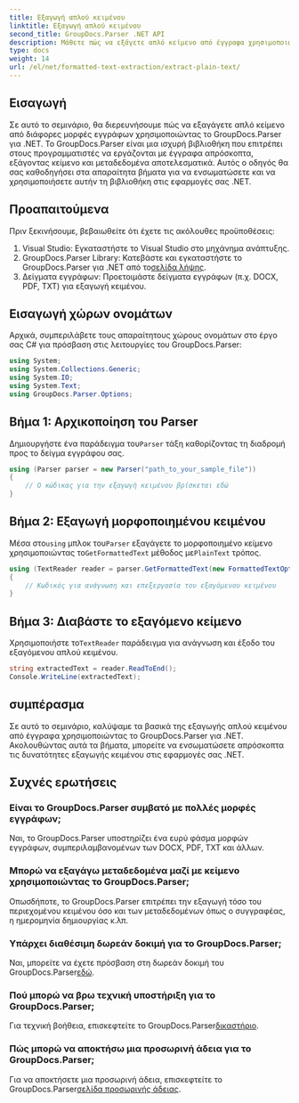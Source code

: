 ```yaml
---
title: Εξαγωγή απλού κειμένου
linktitle: Εξαγωγή απλού κειμένου
second_title: GroupDocs.Parser .NET API
description: Μάθετε πώς να εξάγετε απλό κείμενο από έγγραφα χρησιμοποιώντας το GroupDocs.Parser για .NET. Εύκολα βήματα για την ενσωμάτωση της εξαγωγής κειμένου στις εφαρμογές σας.
type: docs
weight: 14
url: /el/net/formatted-text-extraction/extract-plain-text/
---
```

## Εισαγωγή
Σε αυτό το σεμινάριο, θα διερευνήσουμε πώς να εξαγάγετε απλό κείμενο από διάφορες μορφές εγγράφων χρησιμοποιώντας το GroupDocs.Parser για .NET. Το GroupDocs.Parser είναι μια ισχυρή βιβλιοθήκη που επιτρέπει στους προγραμματιστές να εργάζονται με έγγραφα απρόσκοπτα, εξάγοντας κείμενο και μεταδεδομένα αποτελεσματικά. Αυτός ο οδηγός θα σας καθοδηγήσει στα απαραίτητα βήματα για να ενσωματώσετε και να χρησιμοποιήσετε αυτήν τη βιβλιοθήκη στις εφαρμογές σας .NET.
## Προαπαιτούμενα
Πριν ξεκινήσουμε, βεβαιωθείτε ότι έχετε τις ακόλουθες προϋποθέσεις:
1. Visual Studio: Εγκαταστήστε το Visual Studio στο μηχάνημα ανάπτυξης.
2.  GroupDocs.Parser Library: Κατεβάστε και εγκαταστήστε το GroupDocs.Parser για .NET από το[σελίδα λήψης](https://releases.groupdocs.com/parser/net/).
3. Δείγματα εγγράφων: Προετοιμάστε δείγματα εγγράφων (π.χ. DOCX, PDF, TXT) για εξαγωγή κειμένου.

## Εισαγωγή χώρων ονομάτων
Αρχικά, συμπεριλάβετε τους απαραίτητους χώρους ονομάτων στο έργο σας C# για πρόσβαση στις λειτουργίες του GroupDocs.Parser:
```csharp
using System;
using System.Collections.Generic;
using System.IO;
using System.Text;
using GroupDocs.Parser.Options;
```
## Βήμα 1: Αρχικοποίηση του Parser
 Δημιουργήστε ένα παράδειγμα του`Parser` τάξη καθορίζοντας τη διαδρομή προς το δείγμα εγγράφου σας.
```csharp
using (Parser parser = new Parser("path_to_your_sample_file"))
{
    // Ο κώδικας για την εξαγωγή κειμένου βρίσκεται εδώ
}
```
## Βήμα 2: Εξαγωγή μορφοποιημένου κειμένου
 Μέσα στο`using` μπλοκ του`Parser` εξαγάγετε το μορφοποιημένο κείμενο χρησιμοποιώντας το`GetFormattedText` μέθοδος με`PlainText` τρόπος.
```csharp
using (TextReader reader = parser.GetFormattedText(new FormattedTextOptions(FormattedTextMode.PlainText)))
{
    // Κωδικός για ανάγνωση και επεξεργασία του εξαγόμενου κειμένου
}
```
## Βήμα 3: Διαβάστε το εξαγόμενο κείμενο
 Χρησιμοποιήστε το`TextReader` παράδειγμα για ανάγνωση και έξοδο του εξαγόμενου απλού κειμένου.
```csharp
string extractedText = reader.ReadToEnd();
Console.WriteLine(extractedText);
```

## συμπέρασμα
Σε αυτό το σεμινάριο, καλύψαμε τα βασικά της εξαγωγής απλού κειμένου από έγγραφα χρησιμοποιώντας το GroupDocs.Parser για .NET. Ακολουθώντας αυτά τα βήματα, μπορείτε να ενσωματώσετε απρόσκοπτα τις δυνατότητες εξαγωγής κειμένου στις εφαρμογές σας .NET.

## Συχνές ερωτήσεις
### Είναι το GroupDocs.Parser συμβατό με πολλές μορφές εγγράφων;
Ναι, το GroupDocs.Parser υποστηρίζει ένα ευρύ φάσμα μορφών εγγράφων, συμπεριλαμβανομένων των DOCX, PDF, TXT και άλλων.
### Μπορώ να εξαγάγω μεταδεδομένα μαζί με κείμενο χρησιμοποιώντας το GroupDocs.Parser;
Οπωσδήποτε, το GroupDocs.Parser επιτρέπει την εξαγωγή τόσο του περιεχομένου κειμένου όσο και των μεταδεδομένων όπως ο συγγραφέας, η ημερομηνία δημιουργίας κ.λπ.
### Υπάρχει διαθέσιμη δωρεάν δοκιμή για το GroupDocs.Parser;
 Ναι, μπορείτε να έχετε πρόσβαση στη δωρεάν δοκιμή του GroupDocs.Parser[εδώ](https://releases.groupdocs.com/).
### Πού μπορώ να βρω τεχνική υποστήριξη για το GroupDocs.Parser;
 Για τεχνική βοήθεια, επισκεφτείτε το GroupDocs.Parser[δικαστήριο](https://forum.groupdocs.com/c/parser/17).
### Πώς μπορώ να αποκτήσω μια προσωρινή άδεια για το GroupDocs.Parser;
 Για να αποκτήσετε μια προσωρινή άδεια, επισκεφτείτε το GroupDocs.Parser[σελίδα προσωρινής άδειας](https://purchase.groupdocs.com/temporary-license/).